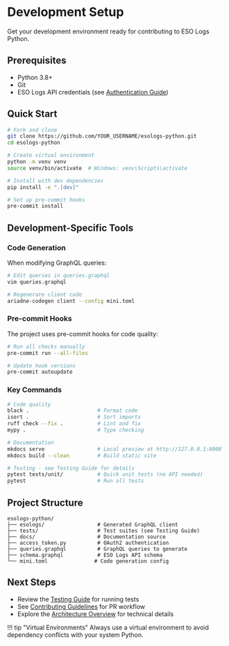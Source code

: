 # Development Setup

Get your development environment ready for contributing to ESO Logs Python.

## Prerequisites

- Python 3.8+
- Git
- ESO Logs API credentials (see [Authentication Guide](../authentication.md))

## Quick Start

```bash
# Fork and clone
git clone https://github.com/YOUR_USERNAME/esologs-python.git
cd esologs-python

# Create virtual environment
python -m venv venv
source venv/bin/activate  # Windows: venv\Scripts\activate

# Install with dev dependencies
pip install -e ".[dev]"

# Set up pre-commit hooks
pre-commit install
```

## Development-Specific Tools

### Code Generation

When modifying GraphQL queries:

```bash
# Edit queries in queries.graphql
vim queries.graphql

# Regenerate client code
ariadne-codegen client --config mini.toml
```

### Pre-commit Hooks

The project uses pre-commit hooks for code quality:

```bash
# Run all checks manually
pre-commit run --all-files

# Update hook versions
pre-commit autoupdate
```

### Key Commands

```bash
# Code quality
black .                      # Format code
isort .                      # Sort imports
ruff check --fix .           # Lint and fix
mypy .                       # Type checking

# Documentation
mkdocs serve                 # Local preview at http://127.0.0.1:8000
mkdocs build --clean         # Build static site

# Testing - see Testing Guide for details
pytest tests/unit/           # Quick unit tests (no API needed)
pytest                       # Run all tests
```

## Project Structure

```
esologs-python/
├── esologs/                 # Generated GraphQL client
├── tests/                   # Test suites (see Testing Guide)
├── docs/                    # Documentation source
├── access_token.py          # OAuth2 authentication
├── queries.graphql          # GraphQL queries to generate
├── schema.graphql           # ESO Logs API schema
└── mini.toml               # Code generation config
```

## Next Steps

- Review the [Testing Guide](testing.md) for running tests
- See [Contributing Guidelines](contributing.md) for PR workflow
- Explore the [Architecture Overview](architecture.md) for technical details

!!! tip "Virtual Environments"
    Always use a virtual environment to avoid dependency conflicts with your system Python.